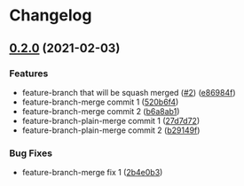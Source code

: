 # Changelog

## [0.2.0](https://www.github.com/chingor13/release-please-test/compare/v0.1.0...v0.2.0) (2021-02-03)


### Features

* feature-branch that will be squash merged ([#2](https://www.github.com/chingor13/release-please-test/issues/2)) ([e86984f](https://www.github.com/chingor13/release-please-test/commit/e86984fb22ccc5eafb6c3d815851ade3463193da))
* feature-branch-merge commit 1 ([520b6f4](https://www.github.com/chingor13/release-please-test/commit/520b6f42551c86002197d033564a76a3f99b0019))
* feature-branch-merge commit 2 ([b6a8ab1](https://www.github.com/chingor13/release-please-test/commit/b6a8ab1a50106cfb03f22c2cdaf7abfdcccce088))
* feature-branch-plain-merge commit 1 ([27d7d72](https://www.github.com/chingor13/release-please-test/commit/27d7d7232e2e312d1380e906984f0823f5decf61))
* feature-branch-plain-merge commit 2 ([b29149f](https://www.github.com/chingor13/release-please-test/commit/b29149f890e6f76ee31ed128585744d4c598924c))


### Bug Fixes

* feature-branch-merge fix 1 ([2b4e0b3](https://www.github.com/chingor13/release-please-test/commit/2b4e0b3be2e231cd87cc44c411bd8f84b4587ab5))
